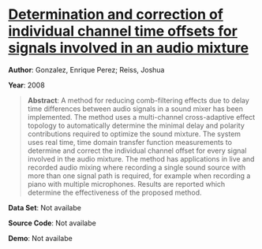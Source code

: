 #  [Determination and correction of individual channel time offsets for signals involved in an audio mixture](http://www.aes.org/e-lib/browse.cfm?elib=14782)
**Author**: Gonzalez, Enrique Perez; Reiss, Joshua

**Year**: 2008
>**Abstract**: A method for reducing comb-filtering effects due to delay time differences between audio signals in a sound mixer has been implemented. The method uses a multi-channel cross-adaptive effect topology to automatically determine the minimal delay and polarity contributions required to optimize the sound mixture. The system uses real time, time domain transfer function measurements to determine and correct the individual channel offset for every signal involved in the audio mixture. The method has applications in live and recorded audio mixing where recording a single sound source with more than one signal path is required, for example when recording a piano with multiple microphones. Results are reported which determine the effectiveness of the proposed method.

**Data Set**: Not availabe

**Source Code**: Not availabe

**Demo**: Not availabe

